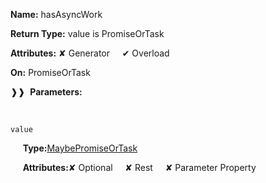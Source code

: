 **Name:** hasAsyncWork

**Return Type:** value is PromiseOrTask

**Attributes:** ✘ Generator&nbsp;&nbsp;&nbsp;&nbsp;&nbsp;✔ Overload

**On:** PromiseOrTask

❱❱&nbsp;&nbsp;**Parameters:**

&nbsp;&nbsp;&nbsp;&nbsp;&nbsp;
```
value
```

&nbsp;&nbsp;&nbsp;&nbsp;&nbsp;**Type:**[MaybePromiseOrTask](https://gitbook-18.gitbook.io/au//runtime/lifecycle-task/typealiases/maybepromiseortask)

&nbsp;&nbsp;&nbsp;&nbsp;&nbsp;**Attributes:**✘ Optional&nbsp;&nbsp;&nbsp;&nbsp;&nbsp;✘ Rest&nbsp;&nbsp;&nbsp;&nbsp;&nbsp;✘ Parameter Property

